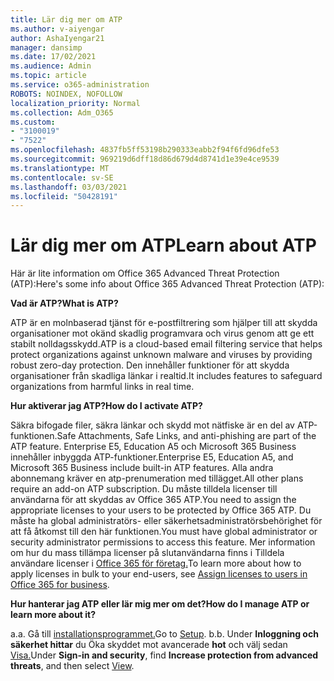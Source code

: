 ```yaml
---
title: Lär dig mer om ATP
ms.author: v-aiyengar
author: AshaIyengar21
manager: dansimp
ms.date: 17/02/2021
ms.audience: Admin
ms.topic: article
ms.service: o365-administration
ROBOTS: NOINDEX, NOFOLLOW
localization_priority: Normal
ms.collection: Adm_O365
ms.custom:
- "3100019"
- "7522"
ms.openlocfilehash: 4837fb5ff53198b290333eabb2f94f6fd96dfe53
ms.sourcegitcommit: 969219d6dff18d86d679d4d8741d1e39e4ce9539
ms.translationtype: MT
ms.contentlocale: sv-SE
ms.lasthandoff: 03/03/2021
ms.locfileid: "50428191"
---
```

# <a name="learn-about-atp"></a><span data-ttu-id="01e17-102">Lär dig mer om ATP</span><span class="sxs-lookup"><span data-stu-id="01e17-102">Learn about ATP</span></span>

<span data-ttu-id="01e17-103">Här är lite information om Office 365 Advanced Threat Protection (ATP):</span><span class="sxs-lookup"><span data-stu-id="01e17-103">Here's some info about Office 365 Advanced Threat Protection (ATP):</span></span>

<span data-ttu-id="01e17-104">**Vad är ATP?**</span><span class="sxs-lookup"><span data-stu-id="01e17-104">**What is ATP?**</span></span>

<span data-ttu-id="01e17-105">ATP är en molnbaserad tjänst för e-postfiltrering som hjälper till att skydda organisationer mot okänd skadlig programvara och virus genom att ge ett stabilt nolldagsskydd.</span><span class="sxs-lookup"><span data-stu-id="01e17-105">ATP is a cloud-based email filtering service that helps protect organizations against unknown malware and viruses by providing robust zero-day protection.</span></span> <span data-ttu-id="01e17-106">Den innehåller funktioner för att skydda organisationer från skadliga länkar i realtid.</span><span class="sxs-lookup"><span data-stu-id="01e17-106">It includes features to safeguard organizations from harmful links in real time.</span></span>

<span data-ttu-id="01e17-107">**Hur aktiverar jag ATP?**</span><span class="sxs-lookup"><span data-stu-id="01e17-107">**How do I activate ATP?**</span></span>

<span data-ttu-id="01e17-108">Säkra bifogade filer, säkra länkar och skydd mot nätfiske är en del av ATP-funktionen.</span><span class="sxs-lookup"><span data-stu-id="01e17-108">Safe Attachments, Safe Links, and anti-phishing are part of the ATP feature.</span></span> <span data-ttu-id="01e17-109">Enterprise E5, Education A5 och Microsoft 365 Business innehåller inbyggda ATP-funktioner.</span><span class="sxs-lookup"><span data-stu-id="01e17-109">Enterprise E5, Education A5, and Microsoft 365 Business include built-in ATP features.</span></span> <span data-ttu-id="01e17-110">Alla andra abonnemang kräver en atp-prenumeration med tillägget.</span><span class="sxs-lookup"><span data-stu-id="01e17-110">All other plans require an add-on ATP subscription.</span></span> <span data-ttu-id="01e17-111">Du måste tilldela licenser till användarna för att skyddas av Office 365 ATP.</span><span class="sxs-lookup"><span data-stu-id="01e17-111">You need to assign the appropriate licenses to your users to be protected by Office 365 ATP.</span></span> <span data-ttu-id="01e17-112">Du måste ha global administratörs- eller säkerhetsadministratörsbehörighet för att få åtkomst till den här funktionen.</span><span class="sxs-lookup"><span data-stu-id="01e17-112">You must have global administrator or security administrator permissions to access this feature.</span></span> <span data-ttu-id="01e17-113">Mer information om hur du mass tillämpa licenser på slutanvändarna finns i Tilldela användare licenser i [Office 365 för företag.](https://go.microsoft.com/fwlink/?linkid=2093435)</span><span class="sxs-lookup"><span data-stu-id="01e17-113">To learn more about how to apply licenses in bulk to your end-users, see [Assign licenses to users in Office 365 for business](https://go.microsoft.com/fwlink/?linkid=2093435).</span></span>

<span data-ttu-id="01e17-114">**Hur hanterar jag ATP eller lär mig mer om det?**</span><span class="sxs-lookup"><span data-stu-id="01e17-114">**How do I manage ATP or learn more about it?**</span></span>

<span data-ttu-id="01e17-115">a.</span><span class="sxs-lookup"><span data-stu-id="01e17-115">a.</span></span> <span data-ttu-id="01e17-116">Gå till [installationsprogrammet.](https://go.microsoft.com/fwlink/p/?linkid=2075721)</span><span class="sxs-lookup"><span data-stu-id="01e17-116">Go to [Setup](https://go.microsoft.com/fwlink/p/?linkid=2075721).</span></span>
<span data-ttu-id="01e17-117">b.</span><span class="sxs-lookup"><span data-stu-id="01e17-117">b.</span></span> <span data-ttu-id="01e17-118">Under **Inloggning och säkerhet hittar** du Öka skyddet mot avancerade **hot** och välj sedan [Visa.](https://go.microsoft.com/fwlink/?linkid=2109302)</span><span class="sxs-lookup"><span data-stu-id="01e17-118">Under **Sign-in and security**, find **Increase protection from advanced threats**, and then select [View](https://go.microsoft.com/fwlink/?linkid=2109302).</span></span>

